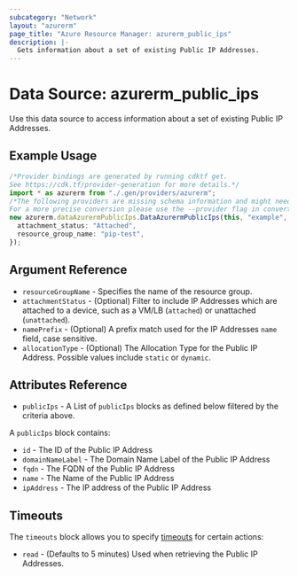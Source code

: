 ```yaml
---
subcategory: "Network"
layout: "azurerm"
page_title: "Azure Resource Manager: azurerm_public_ips"
description: |-
  Gets information about a set of existing Public IP Addresses.
---
```


# Data Source: azurerm\_public\_ips

Use this data source to access information about a set of existing Public IP Addresses.

## Example Usage

```typescript
/*Provider bindings are generated by running cdktf get.
See https://cdk.tf/provider-generation for more details.*/
import * as azurerm from "./.gen/providers/azurerm";
/*The following providers are missing schema information and might need manual adjustments to synthesize correctly: azurerm.
For a more precise conversion please use the --provider flag in convert.*/
new azurerm.dataAzurermPublicIps.DataAzurermPublicIps(this, "example", {
  attachment_status: "Attached",
  resource_group_name: "pip-test",
});

```

## Argument Reference

* `resourceGroupName` - Specifies the name of the resource group.
* `attachmentStatus` - (Optional) Filter to include IP Addresses which are attached to a device, such as a VM/LB (`attached`) or unattached (`unattached`).
* `namePrefix` - (Optional) A prefix match used for the IP Addresses `name` field, case sensitive.
* `allocationType` - (Optional) The Allocation Type for the Public IP Address. Possible values include `static` or `dynamic`.

## Attributes Reference

* `publicIps` - A List of `publicIps` blocks as defined below filtered by the criteria above.

A `publicIps` block contains:

* `id` - The ID of the Public IP Address
* `domainNameLabel` - The Domain Name Label of the Public IP Address
* `fqdn` - The FQDN of the Public IP Address
* `name` - The Name of the Public IP Address
* `ipAddress` - The IP address of the Public IP Address

## Timeouts

The `timeouts` block allows you to specify [timeouts](https://www.terraform.io/language/resources/syntax#operation-timeouts) for certain actions:

* `read` - (Defaults to 5 minutes) Used when retrieving the Public IP Addresses.
